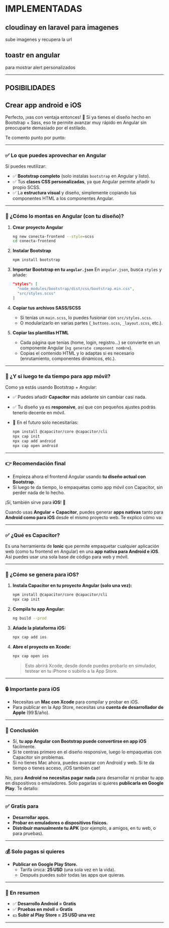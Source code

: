# IMPLEMENTADAS

## cloudinay en laravel para imagenes

sube imagenes y recupera la url

## toastr en angular

para mostrar alert personalizados

---

## POSIBILIDADES

## Crear app android e iOS

Perfecto, ¡vas con ventaja entonces! 👏 Si ya tienes el diseño hecho en Bootstrap + Sass, eso te permite avanzar muy rápido en Angular sin preocuparte demasiado por el estilado.

Te comento punto por punto:

---

### ✅ **Lo que puedes aprovechar en Angular**

Sí puedes reutilizar:

- ✅ **Bootstrap completo** (solo instalas `bootstrap` en Angular y listo).
- ✅ Tus **clases CSS personalizadas**, ya que Angular permite añadir tu propio SCSS.
- ✅ La **estructura visual** y diseño, simplemente copiando tus componentes HTML a los componentes Angular.

---

### 🧱 ¿Cómo lo montas en Angular (con tu diseño)?

1. **Crear proyecto Angular**

   ```bash
   ng new conecta-frontend --style=scss
   cd conecta-frontend
   ```

2. **Instalar Bootstrap**

   ```bash
   npm install bootstrap
   ```

3. **Importar Bootstrap en tu `angular.json`**
   En `angular.json`, busca `styles` y añade:

   ```json
   "styles": [
     "node_modules/bootstrap/dist/css/bootstrap.min.css",
     "src/styles.scss"
   ]
   ```

4. **Copiar tus archivos SASS/SCSS**

   - Si tenías un `main.scss`, lo puedes fusionar con `src/styles.scss`.
   - O modularizarlo en varias partes (`_buttons.scss`, `_layout.scss`, etc.).

5. **Copiar las plantillas HTML**
   - Cada página que tenías (home, login, registro…) se convierte en un componente Angular (`ng generate component nombre`).
   - Copias el contenido HTML y lo adaptas si es necesario (enrutamiento, componentes dinámicos, etc.).

---

### 📱 ¿Y si luego te da tiempo para app móvil?

Como ya estás usando Bootstrap + Angular:

- ✅ Puedes añadir **Capacitor** más adelante sin cambiar casi nada.
- ✅ Tu diseño ya es **responsive**, así que con pequeños ajustes podrás tenerlo decente en móvil.
- 🚀 En el futuro solo necesitarías:
  
  ```bash
  npm install @capacitor/core @capacitor/cli
  npx cap init
  npx cap add android
  npx cap open android
  ```

---

### 👉 Recomendación final

- Empieza ahora el frontend Angular usando **tu diseño actual con Bootstrap**.
- Si luego te da tiempo, lo empaquetas como app móvil con Capacitor, sin perder nada de lo hecho.

¡Sí, también sirve para **iOS**! 🚀

Cuando usas **Angular + Capacitor**, puedes generar **apps nativas** tanto para **Android como para iOS** desde el mismo proyecto web. Te explico cómo va:

---

### ✅ ¿Qué es Capacitor?

Es una herramienta de **Ionic** que permite empaquetar cualquier aplicación web (como tu frontend en Angular) en una **app nativa para Android e iOS**. Así puedes usar una sola base de código para web y móvil.

---

### 📱 ¿Cómo se genera para iOS?

1. **Instala Capacitor en tu proyecto Angular (solo una vez):**

   ```bash
   npm install @capacitor/core @capacitor/cli
   npx cap init
   ```

2. **Compila tu app Angular:**

   ```bash
   ng build --prod
   ```

3. **Añade la plataforma iOS:**

   ```bash
   npx cap add ios
   ```

4. **Abre el proyecto en Xcode:**

   ```bash
   npx cap open ios
   ```

   > Esto abrirá Xcode, desde donde puedes probarlo en simulador, testear en tu iPhone o subirlo a la App Store.

---

### 🔒 Importante para iOS

- Necesitas un **Mac con Xcode** para compilar y probar en iOS.
- Para publicar en la App Store, necesitas una **cuenta de desarrollador de Apple** (99 $/año).

---

### 🧠 Conclusión

- Sí, **tu app Angular con Bootstrap puede convertirse en app iOS** fácilmente.
- Si te centras primero en el diseño responsive, luego lo empaquetas con Capacitor sin problemas.
- Si no tienes Mac ahora, puedes avanzar con Android y web. Si te da tiempo o tienes acceso, ¡iOS también cae!

No, para **Android no necesitas pagar nada** para desarrollar ni probar tu app en dispositivos o emuladores. Solo pagarías si quieres **publicarla en Google Play**. Te detallo:

---

### ✅ Gratis para

- **Desarrollar apps.**
- **Probar en emuladores o dispositivos físicos.**
- **Distribuir manualmente tu APK** (por ejemplo, a amigos, en tu web, o para pruebas).

---

### 💰 Solo pagas si quieres

- **Publicar en Google Play Store.**
  - Tarifa única: **25 USD** (una sola vez en la vida).
  - Después puedes subir todas las apps que quieras.

---

### 🚀 En resumen

- ✅ **Desarrollo Android = Gratis**
- ✅ **Pruebas en móvil = Gratis**
- 💵 **Subir al Play Store = 25 USD una vez**

---

